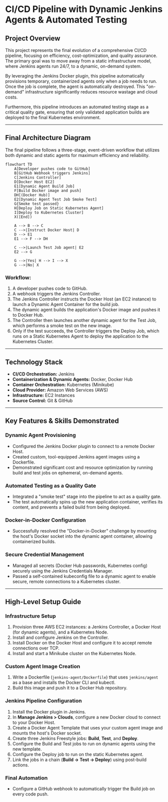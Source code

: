 # CI/CD Pipeline with Dynamic Jenkins Agents & Automated Testing

## Project Overview
This project represents the final evolution of a comprehensive CI/CD pipeline, focusing on efficiency, cost-optimization, and quality assurance. The primary goal was to move away from a static infrastructure model, where Jenkins agents run 24/7, to a dynamic, on-demand system.

By leveraging the Jenkins Docker plugin, this pipeline automatically provisions temporary, containerized agents only when a job needs to run. Once the job is complete, the agent is automatically destroyed. This "on-demand" infrastructure significantly reduces resource wastage and cloud costs.

Furthermore, this pipeline introduces an automated testing stage as a critical quality gate, ensuring that only validated application builds are deployed to the final Kubernetes environment.

---

## Final Architecture Diagram
The final pipeline follows a three-stage, event-driven workflow that utilizes both dynamic and static agents for maximum efficiency and reliability.

```mermaid
flowchart TD
    A[Developer pushes code to GitHub]
    B[GitHub Webhook triggers Jenkins]
    C[Jenkins Controller]
    D[Docker Host EC2]
    E1[Dynamic Agent Build Job]
    F[Build Docker image and push]
    DH[(Docker Hub)]
    E2[Dynamic Agent Test Job Smoke Test]
    G{Smoke test passed}
    H[Deploy Job on Static Kubernetes Agent]
    I[Deploy to Kubernetes Cluster]
    X([End])

    A --> B --> C
    C -->|Instruct Docker Host| D
    D --> E1
    E1 --> F --> DH

    C -->|Launch Test Job agent| E2
    E2 --> G

    G -->|Yes| H --> I --> X
    G -->|No| X
```

### Workflow:
1. A developer pushes code to GitHub.  
2. A webhook triggers the Jenkins Controller.  
3. The Jenkins Controller instructs the Docker Host (an EC2 instance) to launch a Dynamic Agent Container for the build job.  
4. The dynamic agent builds the application's Docker image and pushes it to Docker Hub.  
5. The Controller then launches another dynamic agent for the Test Job, which performs a smoke test on the new image.  
6. Only if the test succeeds, the Controller triggers the Deploy Job, which runs on a Static Kubernetes Agent to deploy the application to the Kubernetes Cluster.  

---

## Technology Stack
- **CI/CD Orchestration:** Jenkins  
- **Containerization & Dynamic Agents:** Docker, Docker Hub  
- **Container Orchestration:** Kubernetes (Minikube)  
- **Cloud Provider:** Amazon Web Services (AWS)  
- **Infrastructure:** EC2 Instances  
- **Source Control:** Git & GitHub  

---

## Key Features & Skills Demonstrated

### Dynamic Agent Provisioning
- Configured the Jenkins Docker plugin to connect to a remote Docker Host.  
- Created custom, tool-equipped Jenkins agent images using a Dockerfile.  
- Demonstrated significant cost and resource optimization by running build and test jobs on ephemeral, on-demand agents.  

### Automated Testing as a Quality Gate
- Integrated a "smoke test" stage into the pipeline to act as a quality gate.  
- The test automatically spins up the new application container, verifies its content, and prevents a failed build from being deployed.  

### Docker-in-Docker Configuration
- Successfully resolved the "Docker-in-Docker" challenge by mounting the host's Docker socket into the dynamic agent container, allowing containerized builds.  

### Secure Credential Management
- Managed all secrets (Docker Hub passwords, Kubernetes config) securely using the Jenkins Credentials Manager.  
- Passed a self-contained kubeconfig file to a dynamic agent to enable secure, remote connections to a Kubernetes cluster.  

---

## High-Level Setup Guide

### Infrastructure Setup
1. Provision three AWS EC2 instances: a Jenkins Controller, a Docker Host (for dynamic agents), and a Kubernetes Node.  
2. Install and configure Jenkins on the Controller.  
3. Install Docker on the Docker Host and configure it to accept remote connections over TCP.  
4. Install and start a Minikube cluster on the Kubernetes Node.  

### Custom Agent Image Creation
1. Write a Dockerfile (`jenkins-agent/Dockerfile`) that uses `jenkins/agent` as a base and installs the Docker CLI and kubectl.  
2. Build this image and push it to a Docker Hub repository.  

### Jenkins Pipeline Configuration
1. Install the Docker plugin in Jenkins.  
2. In **Manage Jenkins > Clouds**, configure a new Docker cloud to connect to your Docker Host.  
3. Create a Docker Agent Template that uses your custom agent image and mounts the host's Docker socket.  
4. Create three Jenkins Freestyle jobs: **Build**, **Test**, and **Deploy**.  
5. Configure the Build and Test jobs to run on dynamic agents using the new template.  
6. Configure the Deploy job to run on the static Kubernetes agent.  
7. Link the jobs in a chain (**Build -> Test -> Deploy**) using post-build actions.  

### Final Automation
- Configure a GitHub webhook to automatically trigger the Build job on every code push.  
